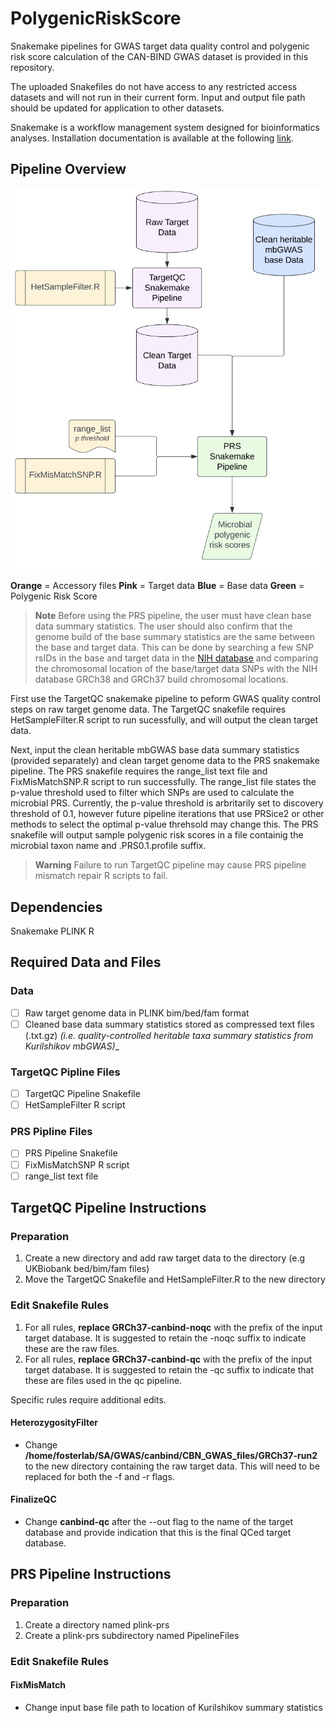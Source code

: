 # PolygenicRiskScore
Snakemake pipelines for GWAS target data quality control and polygenic risk score calculation of the CAN-BIND GWAS dataset is provided in this repository. 

The uploaded Snakefiles do not have access to any restricted access datasets and will not run in their current form. Input and output file path should be updated for application to other datasets.

Snakemake is a workflow management system designed for bioinformatics analyses. Installation documentation is available at the following [link](https://snakemake.readthedocs.io/en/stable/index.html).

## Pipeline Overview
![Pipline overview flowchart](Images/pipeline_overview.png)

**Orange** = Accessory files
**Pink** = Target data
**Blue** = Base data
**Green** = Polygenic Risk Score

> **Note**
> Before using the PRS pipeline, the user must have clean base data summary statistics. The user should also confirm that the genome build of the base summary statistics are the same between the base and target data. This can be done by searching a few SNP rsIDs in the base and target data in the [NIH database](https://www.ncbi.nlm.nih.gov/snp/) and comparing the chromosomal location of the base/target data SNPs with the NIH database GRCh38 and GRCh37 build chromosomal locations. 

First use the TargetQC snakemake pipeline to peform GWAS quality control steps on raw target genome data. The TargetQC snakefile requires HetSampleFilter.R script to run sucessfully, and will output the clean target data. 

Next, input the clean heritable mbGWAS base data summary statistics (provided separately) and clean target genome data to the PRS snakemake pipeline. The PRS snakefile requires the range_list text file and FixMisMatchSNP.R script to run successfully. The range_list file states the p-value threshold used to filter which SNPs are used to calculate the microbial PRS. Currently, the p-value threshold is arbritarily set to discovery threshold of 0.1, however future pipeline iterations that use PRSice2 or other methods to select the optimal p-value threhsold may change this. The PRS snakefile will output sample polygenic risk scores in a file containig the microbial taxon name and .PRS0.1.profile suffix. 

> **Warning**
> Failure to run TargetQC pipeline may cause PRS pipeline mismatch repair R scripts to fail. 

## Dependencies
Snakemake
PLINK
R

## Required Data and Files
### Data
- [ ] Raw target genome data in PLINK bim/bed/fam format
- [ ] Cleaned base data summary statistics stored as compressed text files (.txt.gz) _(i.e. quality-controlled heritable taxa summary statistics from Kurilshikov mbGWAS)__

### TargetQC Pipline Files
- [ ] TargetQC Pipeline Snakefile
- [ ] HetSampleFilter R script

### PRS Pipline Files
- [ ] PRS Pipeline Snakefile
- [ ] FixMisMatchSNP R script
- [ ] range_list text file

## TargetQC Pipeline Instructions
### Preparation 
1. Create a new directory and add raw target data to the directory (e.g UKBiobank bed/bim/fam files)
2. Move the TargetQC Snakefile and HetSampleFilter.R to the new directory


### Edit Snakefile Rules
1. For all rules, **replace GRCh37-canbind-noqc** with the prefix of the input target database. It is suggested to retain the -noqc suffix to indicate these are the raw files. 
2. For all rules, **replace GRCh37-canbind-qc** with the prefix of the input target database. It is suggested to retain the -qc suffix to indicate that these are files used in the qc pipeline. 

Specific rules require additional edits. 

#### HeterozygosityFilter 
- Change **/home/fosterlab/SA/GWAS/canbind/CBN_GWAS_files/GRCh37-run2** to the new directory containing the raw target data. This will need to be replaced for both the -f and -r flags.

#### FinalizeQC
- Change **canbind-qc** after the --out flag to the name of the target database and provide indication that this is the final QCed target database.


## PRS Pipeline Instructions
### Preparation 
1. Create a directory named plink-prs
2. Create a plink-prs subdirectory named PipelineFiles

### Edit Snakefile Rules 
#### FixMisMatch
- Change input base file path to location of Kurilshikov summary statistics 




